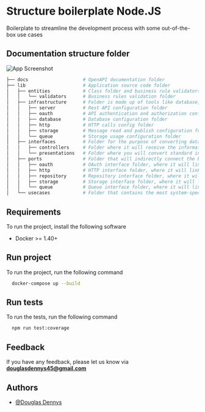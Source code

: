 # Structure boilerplate Node.JS

Boilerplate to streamline the development process with some out-of-the-box use cases

## Documentation structure folder
![App Screenshot](https://blog.cleancoder.com/uncle-bob/images/2012-08-13-the-clean-architecture/CleanArchitecture.jpg)

```bash
├── docs                    # OpenAPI documentation folder
├── lib                     # Application source code folder
│   ├── entities            # Class folder and business rule validators
│   │   └── validators      # Business rules validation folder
│   ├── infrastructure      # Folder is made up of tools like database, UI, etc. In this layer, the idea is to have as little code as possible, just enough to interconnect the layers and inject the necessary implementations into the inner layers.
│   │   ├── server          # Rest API configuration folder
│   │   ├── oauth           # API authentication and authorization configuration folder
│   │   ├── database        # Database configuration folder
│   │   ├── http            # HTTP calls config folder
│   │   ├── storage         # Message read and publish configuration folder has topics and queues
│   │   └── queue           # Storage usage configuration folder
│   ├── interfaces          # Folder for the purpose of converting data in the most accessible and convenient way possible for the entities and use cases
│   │   ├── controllers     # Folder where it will receive the information formatted by the presentation and will process the use case information
│   │   └── presentations   # Folder where you will convert standard input and output data
│   ├── ports               # Folder that will indirectly connect the business layer with the external layer
│   │   ├── oauth           # OAuth interface folder, where it will link the business layer with the outer layer
│   │   ├── http            # HTTP interface folder, where it will link the business layer with the external layer
│   │   ├── repository      # Repository interface folder, where it will link the business layer with the external layer
│   │   ├── storage         # Storage interface folder, where it will link the business layer with the external layer
│   │   └── queue           # Queue interface folder, where it will link the business layer with the external layer
│   └── usecases            # Folder that contains the most system-specific business rules. This is where all the system use cases are implemented
```

## Requirements

To run the project, install the following software

* Docker >= 1.40+

## Run project

To run the project, run the following command

```bash
  docker-compose up --build
```

## Run tests

To run the tests, run the following command

```bash
  npm run test:coverage
```

## Feedback

If you have any feedback, please let us know via **douglasdennys45@gmail.com**

## Authors

- [@Douglas Dennys](https://www.github.com/douglasdennys45)